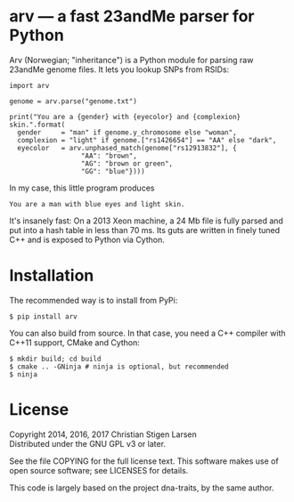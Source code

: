 arv — a fast 23andMe parser for Python
======================================

Arv (Norwegian; "inheritance") is a Python module for parsing raw 23andMe
genome files. It lets you lookup SNPs from RSIDs:

    import arv

    genome = arv.parse("genome.txt")

    print("You are a {gender} with {eyecolor} and {complexion} skin.".format(
      gender     = "man" if genome.y_chromosome else "woman",
      complexion = "light" if genome.["rs1426654"] == "AA" else "dark",
      eyecolor   = arv.unphased_match(genome["rs12913832"], {
                      "AA": "brown",
                      "AG": "brown or green",
                      "GG": "blue"})))

In my case, this little program produces

    You are a man with blue eyes and light skin.

It's insanely fast: On a 2013 Xeon machine, a 24 Mb file is fully
parsed and put into a hash table in less than 70 ms. Its guts are written in
finely tuned C++ and is exposed to Python via Cython.

Installation
============

The recommended way is to install from PyPi:

    $ pip install arv

You can also build from source. In that case, you need a C++ compiler with
C++11 support, CMake and Cython:

    $ mkdir build; cd build
    $ cmake .. -GNinja # ninja is optional, but recommended
    $ ninja

License
=======

Copyright 2014, 2016, 2017 Christian Stigen Larsen  
Distributed under the GNU GPL v3 or later.

See the file COPYING for the full license text. This software makes use of open
source software; see LICENSES for details.

This code is largely based on the project dna-traits, by the same author.
